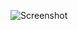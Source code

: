 ![Screenshot](https://raw.githubusercontent.com/Cryakl/Ultimate-RAT-Collection/refs/heads/main/Dofloo/%e9%ba%bb%e8%a1%a3%e8%b7%af%e7%94%b1%e7%ab%af/Screenshot.png)
